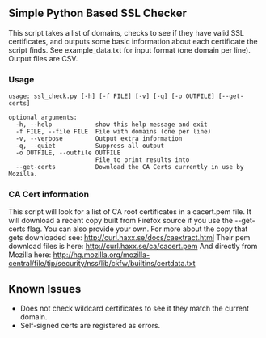 ## Simple Python Based SSL Checker

This script takes a list of domains, checks to see if they have valid SSL certificates, and outputs some basic information about each certificate the script finds. See example_data.txt for input format (one domain per line). Output files are CSV.

### Usage
```
usage: ssl_check.py [-h] [-f FILE] [-v] [-q] [-o OUTFILE] [--get-certs]

optional arguments:
  -h, --help            show this help message and exit
  -f FILE, --file FILE  File with domains (one per line)
  -v, --verbose         Output extra information
  -q, --quiet           Suppress all output
  -o OUTFILE, --outfile OUTFILE
                        File to print results into
  --get-certs           Download the CA Certs currently in use by Mozilla.
```

### CA Cert information

This script will look for a list of CA root certificates in a cacert.pem file. It will download a recent copy built from Firefox source if you use the --get-certs flag. You can also provide your own.
For more about the copy that gets downloaded see: http://curl.haxx.se/docs/caextract.html
Their pem download files is here: http://curl.haxx.se/ca/cacert.pem
And directly from Mozilla here: http://hg.mozilla.org/mozilla-central/file/tip/security/nss/lib/ckfw/builtins/certdata.txt

## Known Issues

* Does not check wildcard certificates to see it they match the current domain.
* Self-signed certs are registered as errors.
